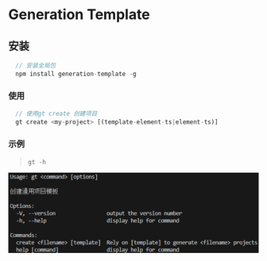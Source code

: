 # Generation Template

## 安装

```js
  // 安装全局包
  npm install generation-template -g
```

### 使用

```js
  // 使用gt create 创建项目
  gt create <my-project> [(template-element-ts|element-ts)]
```

### 示例

> `gt -h`

![Examples gt](assets/image.png)
